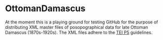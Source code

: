 OttomanDamascus
===============
At the moment this is a playing ground for testing GitHub for the purpose of distributing XML master files of posopographical data for late Ottoman Damascus (1870s-1920s). The XML files adhere to the [TEI P5](http://www.tei-c.org) guidelines.
